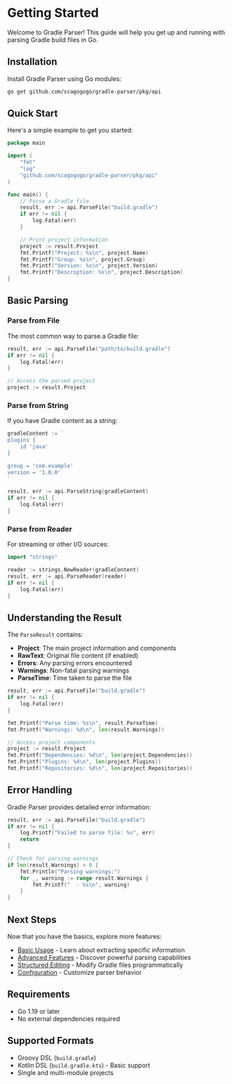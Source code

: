 # Getting Started

Welcome to Gradle Parser! This guide will help you get up and running with parsing Gradle build files in Go.

## Installation

Install Gradle Parser using Go modules:

```bash
go get github.com/scagogogo/gradle-parser/pkg/api
```

## Quick Start

Here's a simple example to get you started:

```go
package main

import (
    "fmt"
    "log"
    "github.com/scagogogo/gradle-parser/pkg/api"
)

func main() {
    // Parse a Gradle file
    result, err := api.ParseFile("build.gradle")
    if err != nil {
        log.Fatal(err)
    }

    // Print project information
    project := result.Project
    fmt.Printf("Project: %s\n", project.Name)
    fmt.Printf("Group: %s\n", project.Group)
    fmt.Printf("Version: %s\n", project.Version)
    fmt.Printf("Description: %s\n", project.Description)
}
```

## Basic Parsing

### Parse from File

The most common way to parse a Gradle file:

```go
result, err := api.ParseFile("path/to/build.gradle")
if err != nil {
    log.Fatal(err)
}

// Access the parsed project
project := result.Project
```

### Parse from String

If you have Gradle content as a string:

```go
gradleContent := `
plugins {
    id 'java'
}

group = 'com.example'
version = '1.0.0'
`

result, err := api.ParseString(gradleContent)
if err != nil {
    log.Fatal(err)
}
```

### Parse from Reader

For streaming or other I/O sources:

```go
import "strings"

reader := strings.NewReader(gradleContent)
result, err := api.ParseReader(reader)
if err != nil {
    log.Fatal(err)
}
```

## Understanding the Result

The `ParseResult` contains:

- **Project**: The main project information and components
- **RawText**: Original file content (if enabled)
- **Errors**: Any parsing errors encountered
- **Warnings**: Non-fatal parsing warnings
- **ParseTime**: Time taken to parse the file

```go
result, err := api.ParseFile("build.gradle")
if err != nil {
    log.Fatal(err)
}

fmt.Printf("Parse time: %s\n", result.ParseTime)
fmt.Printf("Warnings: %d\n", len(result.Warnings))

// Access project components
project := result.Project
fmt.Printf("Dependencies: %d\n", len(project.Dependencies))
fmt.Printf("Plugins: %d\n", len(project.Plugins))
fmt.Printf("Repositories: %d\n", len(project.Repositories))
```

## Error Handling

Gradle Parser provides detailed error information:

```go
result, err := api.ParseFile("build.gradle")
if err != nil {
    log.Printf("Failed to parse file: %v", err)
    return
}

// Check for parsing warnings
if len(result.Warnings) > 0 {
    fmt.Println("Parsing warnings:")
    for _, warning := range result.Warnings {
        fmt.Printf("  - %s\n", warning)
    }
}
```

## Next Steps

Now that you have the basics, explore more features:

- [Basic Usage](./basic-usage.md) - Learn about extracting specific information
- [Advanced Features](./advanced-features.md) - Discover powerful parsing capabilities
- [Structured Editing](./structured-editing.md) - Modify Gradle files programmatically
- [Configuration](./configuration.md) - Customize parser behavior

## Requirements

- Go 1.19 or later
- No external dependencies required

## Supported Formats

- Groovy DSL (`build.gradle`)
- Kotlin DSL (`build.gradle.kts`) - Basic support
- Single and multi-module projects
